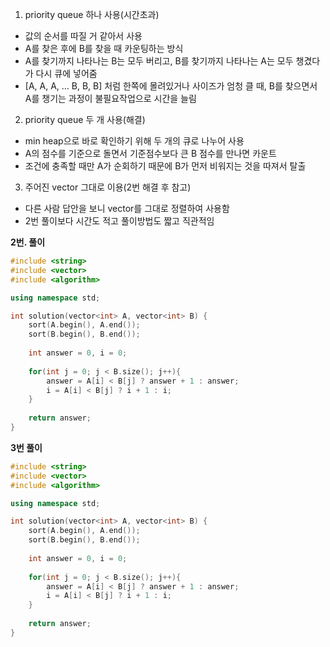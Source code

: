 1. priority queue 하나 사용(시간초과)
  - 값의 순서를 따질 거 같아서 사용
  - A를 찾은 후에 B를 찾을 때 카운팅하는 방식
  - A를 찾기까지 나타나는 B는 모두 버리고, B를 찾기까지 나타나는 A는 모두 챙겼다가 
    다시 큐에 넣어줌
  - [A, A, A, ... B, B, B] 처럼 한쪽에 몰려있거나 사이즈가 엄청 클 때, 
    B를 찾으면서 A를 챙기는 과정이 불필요작업으로 시간을 늘림

2. priority queue 두 개 사용(해결)
  - min heap으로 바로 확인하기 위해 두 개의 큐로 나누어 사용
  - A의 점수를 기준으로 돌면서 기준점수보다 큰 B 점수를 만나면 카운트
  - 조건에 충족할 때만 A가 순회하기 때문에 B가 먼저 비워지는 것을 따져서 탈출

3. 주어진 vector 그대로 이용(2번 해결 후 참고)
  - 다른 사람 답안을 보니 vector를 그대로 정렬하여 사용함
  - 2번 풀이보다 시간도 적고 풀이방법도 짧고 직관적임


**2번. 풀이**
```c++
#include <string>
#include <vector>
#include <algorithm>

using namespace std;

int solution(vector<int> A, vector<int> B) {
    sort(A.begin(), A.end());
    sort(B.begin(), B.end());
    
    int answer = 0, i = 0;
    
    for(int j = 0; j < B.size(); j++){
        answer = A[i] < B[j] ? answer + 1 : answer;    
        i = A[i] < B[j] ? i + 1 : i;
    }
    
    return answer;
}
```

**3번 풀이**
```c++
#include <string>
#include <vector>
#include <algorithm>

using namespace std;

int solution(vector<int> A, vector<int> B) {
    sort(A.begin(), A.end());
    sort(B.begin(), B.end());
    
    int answer = 0, i = 0;
    
    for(int j = 0; j < B.size(); j++){
        answer = A[i] < B[j] ? answer + 1 : answer;    
        i = A[i] < B[j] ? i + 1 : i;
    }
    
    return answer;
}
```
